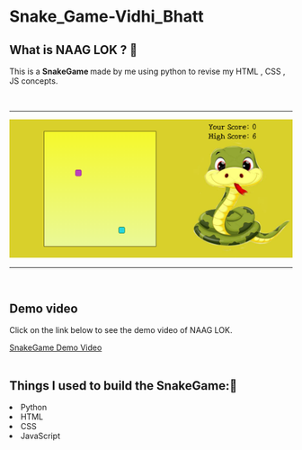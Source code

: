 # Snake_Game-Vidhi_Bhatt
<h2> What is NAAG LOK ? 🐍</h2>
<p> This is a <strong> SnakeGame </strong> made by me using python to revise my HTML , CSS , JS concepts.</p>
<br>
<hr>
<img src = "https://github.com/VidhiBhatt01/Snake_Game-Vidhi_Bhatt/blob/main/Snake%20Game/Img1.png" ></a>
<hr>
<br>
<h2>Demo video</h2>
<p>Click on the link below to see the demo video of NAAG LOK.</p>
<a href="https://youtu.be/_C9XERnpqHU"> SnakeGame Demo Video</a>
<br><br>
<h2><b>Things I used to build the SnakeGame:🧐</b></h2>
<li> Python
<li> HTML
<li> CSS
<li> JavaScript
  
